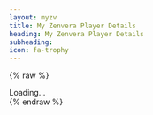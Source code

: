 ```yaml
---
layout: myzv
title: My Zenvera Player Details
heading: My Zenvera Player Details
subheading:
icon: fa-trophy
---
```

{% raw %}
<div id="details">Loading...</div>
<script src="js/purl.js"></script>
<script>
    $(document).ready( function() {
        var id = $.url().param('id');
        $.get('https://myzv.herokuapp.com/view-player.php?id=' + id, function( data ) { $( '#details' ).html( data ); $('#pheading').html($('#name-value').text());});
    });
</script>
{% endraw %}
